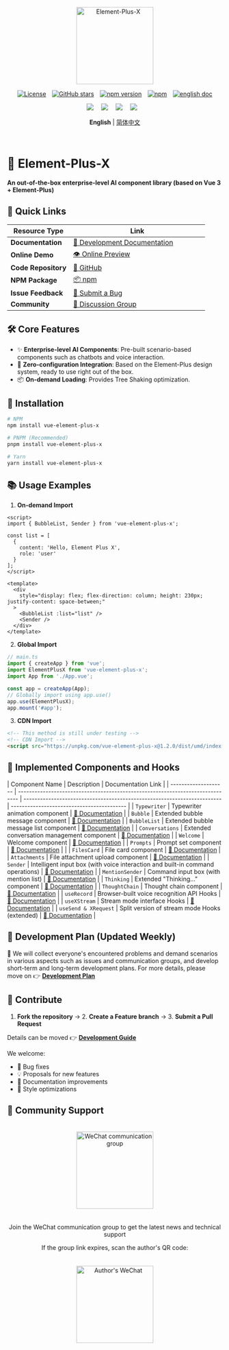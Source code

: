 <div align="center">
  <a href="https://element-plus-x.com">
    <img src="https://cdn.element-plus-x.com/element-plus-x.png" alt="Element-Plus-X" width="180" class="logo" />
  </a>
</div>

<div align="center">

[![License](https://img.shields.io/badge/license-MIT-blue)](https://github.com/HeJiaYue520/Element-Plus-X/blob/main/LICENSE)&emsp;[![GitHub stars](https://img.shields.io/github/stars/HeJiaYue520/Element-Plus-X)](https://github.com/HeJiaYue520/Element-Plus-X)&emsp;[![npm version](https://img.shields.io/npm/v/vue-element-plus-x)](https://www.npmjs.com/package/vue-element-plus-x)&emsp;[![npm](https://img.shields.io/npm/dm/vue-element-plus-x.svg)](https://www.npmjs.com/package/vue-element-plus-x)&emsp;[![english doc](https://img.shields.io/badge/%E6%96%87%E6%A1%A3-%E7%AE%80%E4%BD%93%E4%B8%AD%E6%96%87-brightgreen?style=flat-square&logo=read-the-docs)](https://github.com/HeJiaYue520/Element-Plus-X/blob/main/packages/components/README.md)

</div>

<div align="center">
<img src="https://cdn.element-plus-x.com/demo.webp" calss="element-plus-x-bubble" />&emsp;
<img src="https://cdn.element-plus-x.com/demo1.webp" calss="element-plus-x-bubble" />&emsp;
<img src="https://cdn.element-plus-x.com/demo3.webp" calss="element-plus-x-bubble" />&emsp;
<img src="https://cdn.element-plus-x.com/demo4.webp" calss="element-plus-x-bubble" />&emsp;
</div>

<div align="center">

**English** | [简体中文](./README.md)

</div>&emsp;

# 🚀 Element-Plus-X

**An out-of-the-box enterprise-level AI component library (based on Vue 3 + Element-Plus)**

## 📢 Quick Links

| Resource Type       | <div style="width: 300px;">Link</div>                                                                              |
| ------------------- | ------------------------------------------------------------------------------------------------------------------ |
| **Documentation**   | [📖 Development Documentation](https://element-plus-x.com)                                                         |
| **Online Demo**     | [👁️ Online Preview](https://v.element-plus-x.com)                                                                  |
| **Code Repository** | [🐙 GitHub](https://github.com/HeJiaYue520/Element-Plus-X)                                                         |
| **NPM Package**     | [📦 npm](https://www.npmjs.com/package/vue-element-plus-x)                                                         |
| **Issue Feedback**  | [🐛 Submit a Bug](https://github.com/HeJiaYue520/Element-Plus-X/issues)                                            |
| **Community**       | [🐒 Discussion Group](https://element-plus-x.com/introduce.html#%F0%9F%91%A5-%E7%A4%BE%E5%8C%BA%E6%94%AF%E6%8C%81) |

## 🛠️ Core Features

- ✨ **Enterprise-level AI Components**: Pre-built scenario-based components such as chatbots and voice interaction.
- 🚀 **Zero-configuration Integration**: Based on the Element-Plus design system, ready to use right out of the box.
- 📦 **On-demand Loading**: Provides Tree Shaking optimization.

## 🔎 Installation

```bash
# NPM
npm install vue-element-plus-x

# PNPM (Recommended)
pnpm install vue-element-plus-x

# Yarn
yarn install vue-element-plus-x

```

## 📚 Usage Examples

1. **On-demand Import**

```vue
<script>
import { BubbleList, Sender } from 'vue-element-plus-x';

const list = [
  {
    content: 'Hello, Element Plus X',
    role: 'user'
  }
];
</script>

<template>
  <div
    style="display: flex; flex-direction: column; height: 230px; justify-content: space-between;"
  >
    <BubbleList :list="list" />
    <Sender />
  </div>
</template>
```

2. **Global Import**

```ts
// main.ts
import { createApp } from 'vue';
import ElementPlusX from 'vue-element-plus-x';
import App from './App.vue';

const app = createApp(App);
// Globally import using app.use()
app.use(ElementPlusX);
app.mount('#app');
```

3. **CDN Import**

```html
<!-- This method is still under testing -->
<!-- CDN Import -->
<script src="https://unpkg.com/vue-element-plus-x@1.2.0/dist/umd/index.js"></script>
```

## 🌟 Implemented Components and Hooks

| Component Name       | Description                                                                    | Documentation Link                                                       |
| -------------------- | ------------------------------------------------------------------------------ | ------------------------------------------------------------------------ | ------------------------------------------ |
| `Typewriter`         | Typewriter animation component                                                 | [📄 Documentation](https://element-plus-x.com/components/typewriter/)    |
| `Bubble`             | Extended bubble message component                                              | [📄 Documentation](https://element-plus-x.com/components/bubble/)        |
| `BubbleList`         | Extended bubble message list component                                         | [📄 Documentation](https://element-plus-x.com/components/bubbleList/)    |
| `Conversations`      | Extended conversation management component                                     | [📄 Documentation](https://element-plus-x.com/components/conversations/) |
| `Welcome`            | Welcome component                                                              | [📄 Documentation](https://element-plus-x.com/components/welcome/)       |
| `Prompts`            | Prompt set component                                                           | [📄 Documentation](https://element-plus-x.com/components/prompts/)       | <!-- 修正了原表格中Prompts后的多余空格 --> |
| `FilesCard`          | File card component                                                            | [📄 Documentation](https://element-plus-x.com/components/filesCard/)     |
| `Attachments`        | File attachment upload component                                               | [📄 Documentation](https://element-plus-x.com/components/attachments/)   |
| `Sender`             | Intelligent input box (with voice interaction and built-in command operations) | [📄 Documentation](https://element-plus-x.com/components/sender/)        |
| `MentionSender`      | Command input box (with mention list)                                          | [📄 Documentation](https://element-plus-x.com/components/mentionSender/) |
| `Thinking`           | Extended "Thinking..." component                                               | [📄 Documentation](https://element-plus-x.com/components/thinking/)      |
| `ThoughtChain`       | Thought chain component                                                        | [📄 Documentation](https://element-plus-x.com/components/thoughtChain/)  |
| `useRecord`          | Browser-built voice recognition API Hooks                                      | [📄 Documentation](https://element-plus-x.com/components/useRecord/)     |
| `useXStream`         | Stream mode interface Hooks                                                    | [📄 Documentation](https://element-plus-x.com/components/useXStream/)    |
| `useSend & XRequest` | Split version of stream mode Hooks (extended)                                  | [📄 Documentation](https://element-plus-x.com/components/useSend/)       |

## 🎯 Development Plan (Updated Weekly)

🎀 We will collect everyone's encountered problems and demand scenarios in various aspects such as issues and communication groups, and develop short-term and long-term development plans. For more details, please move on 👉 **[Development Plan](https://element-plus-x.com/roadmap.html)**

## 🤝 Contribute

1. **Fork the repository** → 2. **Create a Feature branch** → 3. **Submit a Pull Request**

Details can be moved 👉 **[Development Guide](https://element-plus-x.com/guide/develop.html)**

We welcome:

- 🐛 Bug fixes
- 💡 Proposals for new features
- 📝 Documentation improvements
- 🎨 Style optimizations

## 👥 Community Support

<div align="center">
<img src="https://cdn.element-plus-x.com/vx-2025-07-14.png" alt="WeChat communication group" width="180" style="margin: 20px;" />
<p>Join the WeChat communication group to get the latest news and technical support</p>

<p>If the group link expires, scan the author's QR code:</p>
<img src="https://cdn.element-plus-x.com/element-plus-x-author-vx.png" alt="Author's WeChat" width="180" style="margin: 20px;" />
</div>
